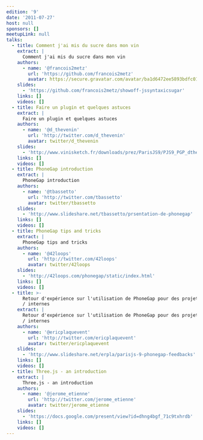 ```yaml
---
edition: '9'
date: '2011-07-27'
host: null
sponsors: []
meetupLink: null
talks:
  - title: Comment j'ai mis du sucre dans mon vin
    extract: |
      Comment j'ai mis du sucre dans mon vin
    authors:
      - name: '@francois2metz'
        url: 'https://github.com/francois2metz'
        avatar: https://secure.gravatar.com/avatar/ba1d6472ee5893bdfc012225e9afa263
    slides:
      - 'https://github.com/francois2metz/showoff-jssyntaxicsugar'
    links: []
    videos: []
  - title: Faire un plugin et quelques astuces
    extract: |
      Faire un plugin et quelques astuces
    authors:
      - name: '@d_thevenin'
        url: 'http://twitter.com/d_thevenin'
        avatar: twitter/d_thevenin
    slides:
      - 'http://www.vinisketch.fr/downloads/prez/ParisJS9/PJS9_PGP_dthevenin.pdf'
    links: []
    videos: []
  - title: PhoneGap introduction
    extract: |
      PhoneGap introduction
    authors:
      - name: '@tbassetto'
        url: 'http://twitter.com/tbassetto'
        avatar: twitter/tbassetto
    slides:
      - 'http://www.slideshare.net/tbassetto/prsentation-de-phonegap'
    links: []
    videos: []
  - title: PhoneGap tips and tricks
    extract: |
      PhoneGap tips and tricks
    authors:
      - name: '@42loops'
        url: 'http://twitter.com/42loops'
        avatar: twitter/42loops
    slides:
      - 'http://42loops.com/phonegap/static/index.html'
    links: []
    videos: []
  - title: >-
      Retour d'expérience sur l'utilisation de PhoneGap pour des projets clients
      / internes
    extract: |
      Retour d'expérience sur l'utilisation de PhoneGap pour des projets clients
      / internes
    authors:
      - name: '@ericplaquevent'
        url: 'http://twitter.com/ericplaquevent'
        avatar: twitter/ericplaquevent
    slides:
      - 'http://www.slideshare.net/erpla/parisjs-9-phonegap-feedbacks'
    links: []
    videos: []
  - title: Three.js - an introduction
    extract: |
      Three.js - an introduction
    authors:
      - name: '@jerome_etienne'
        url: 'http://twitter.com/jerome_etienne'
        avatar: twitter/jerome_etienne
    slides:
      - 'https://docs.google.com/present/view?id=dhng4bgf_71c9txhrdb'
    links: []
    videos: []
---
```

